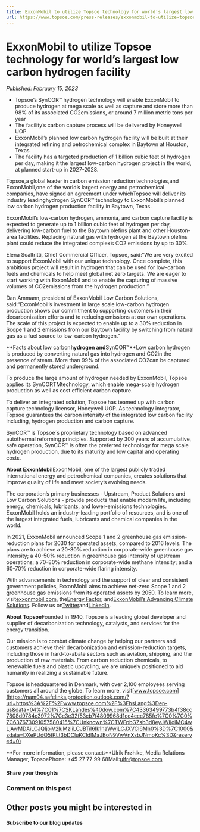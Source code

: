 ```yaml
---
title: ExxonMobil to utilize Topsoe technology for world’s largest low carbon hydrogen facility
url: https://www.topsoe.com/press-releases/exxonmobil-to-utilize-topsoe-technology#main-content
---
```


# ExxonMobil to utilize Topsoe technology for world’s largest low carbon hydrogen facility

*Published: February 15, 2023*

- Topsoe’s SynCOR™ hydrogen technology will enable ExxonMobil to produce hydrogen at mega scale as well as capture and store more than 98% of its associated CO2emissions, or around 7 million metric tons per year
- The facility’s carbon capture process will be delivered by Honeywell UOP
- ExxonMobil’s planned low carbon hydrogen facility will be built at their integrated refining and petrochemical complex in Baytown at Houston, Texas
- The facility has a targeted production of 1 billion cubic feet of hydrogen per day, making it the largest low-carbon hydrogen project in the world, at planned start-up in 2027-2028.

Topsoe,a global leader in carbon emission reduction technologies,and ExxonMobil,one of the world’s largest energy and petrochemical companies, have signed an agreement under whichTopsoe will deliver its industry leadinghydrogen SynCOR™ technology to ExxonMobil’s planned low carbon hydrogen production facility in Baytown, Texas.

ExxonMobil’s low-carbon hydrogen, ammonia, and carbon capture facility is expected to generate up to 1 billion cubic feet of hydrogen per day, delivering low-carbon fuel to the Baytown olefins plant and other Houston-area facilities. Replacing natural gas with hydrogen at the Baytown olefins plant could reduce the integrated complex’s CO2 emissions by up to 30%.

Elena Scaltritti, Chief Commercial Officer, Topsoe, said:“We are very excited to support ExxonMobil with our unique technology. Once complete, this ambitious project will result in hydrogen that can be used for low-carbon fuels and chemicals to help meet global net zero targets. We are eager to start working with ExxonMobil and to enable the capturing of massive volumes of CO2emissions from the hydrogen production.”

Dan Ammann, president of ExxonMobil Low Carbon Solutions, said:“ExxonMobil’s investment in large scale low-carbon hydrogen production shows our commitment to supporting customers in their decarbonization efforts and to reducing emissions at our own operations. The scale of this project is expected to enable up to a 30% reduction in Scope 1 and 2 emissions from our Baytown facility by switching from natural gas as a fuel source to low-carbon hydrogen.”

**Facts about low carbon****hydrogen and****SynCOR™**Low carbon hydrogen is produced by converting natural gas into hydrogen and CO2in the presence of steam. More than 99% of the associated CO2can be captured and permanently stored underground.

To produce the large amount of hydrogen needed by ExxonMobil, Topsoe applies its SynCORTMtechnology, which enable mega-scale hydrogen production as well as cost efficient carbon capture.

To deliver an integrated solution, Topsoe has teamed up with carbon capture technology licensor, Honeywell UOP. As technology integrator, Topsoe guarantees the carbon intensity of the integrated low carbon facility including, hydrogen production and carbon capture.

SynCOR™ is Topsoe´s proprietary technology based on advanced autothermal reforming principles. Supported by 300 years of accumulative, safe operation, SynCOR™ is often the preferred technology for mega scale hydrogen production, due to its maturity and low capital and operating costs.

**About ExxonMobil**ExxonMobil, one of the largest publicly traded international energy and petrochemical companies, creates solutions that improve quality of life and meet society’s evolving needs.

The corporation’s primary businesses - Upstream, Product Solutions and Low Carbon Solutions - provide products that enable modern life, including energy, chemicals, lubricants, and lower-emissions technologies. ExxonMobil holds an industry-leading portfolio of resources, and is one of the largest integrated fuels, lubricants and chemical companies in the world.

In 2021, ExxonMobil announced Scope 1 and 2 greenhouse gas emission-reduction plans for 2030 for operated assets, compared to 2016 levels. The plans are to achieve a 20-30% reduction in corporate-wide greenhouse gas intensity; a 40-50% reduction in greenhouse gas intensity of upstream operations; a 70-80% reduction in corporate-wide methane intensity; and a 60-70% reduction in corporate-wide flaring intensity.

With advancements in technology and the support of clear and consistent government policies, ExxonMobil aims to achieve net-zero Scope 1 and 2 greenhouse gas emissions from its operated assets by 2050. To learn more, visit[exxonmobil.com](https://corporate.exxonmobil.com/), the[Energy Factor](https://energyfactor.exxonmobil.com/), and[ExxonMobil’s Advancing Climate Solutions](https://corporate.exxonmobil.com/climate-solutions/advancing-climate-solutions). Follow us on[Twitter](https://twitter.com/exxonmobil)and[LinkedIn](https://www.linkedin.com/company/exxonmobil/).

**About Topsoe**Founded in 1940, Topsoe is a leading global developer and supplier of decarbonization technology, catalysts, and services for the energy transition.

Our mission is to combat climate change by helping our partners and customers achieve their decarbonization and emission-reduction targets, including those in hard-to-abate sectors such as aviation, shipping, and the production of raw materials. From carbon reduction chemicals, to renewable fuels and plastic upcycling, we are uniquely positioned to aid humanity in realizing a sustainable future.

Topsoe is headquartered in Denmark, with over 2,100 employees serving customers all around the globe. To learn more, visit[www.topsoe.com](https://nam04.safelinks.protection.outlook.com/?url=https%3A%2F%2Fwww.topsoe.com%2F%3FhsLang%3Den-us&data=04%7C01%7CSKLandes%40dow.com%7C43363499773b4f38cc7808d9784c3972%7Cc3e32f53cb7f4809968d1cc4ccc785fe%7C0%7C0%7C637673091057580415%7CUnknown%7CTWFpbGZsb3d8eyJWIjoiMC4wLjAwMDAiLCJQIjoiV2luMzIiLCJBTiI6Ik1haWwiLCJXVCI6Mn0%3D%7C1000&sdata=DXePUdQ5tKLt3bDCluKCIdIMaJBoN9VwVnXsbJNmoKc%3D&reserved=0)

**For more information, please contact:**Ulrik Frøhlke, Media Relations Manager, TopsoePhone: +45 27 77 99 68Mail:[ulfr@topsoe.com](mailto:ulfr@topsoe.com)

#### Share your thoughts

### Comment on this post

## Other posts you might be interested in

#### Subscribe to our blog updates